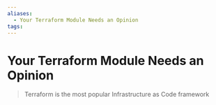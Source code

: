 ```yaml
---
aliases:
  - Your Terraform Module Needs an Opinion
tags: 
---
```


# Your Terraform Module Needs an Opinion

> Terraform is the most popular Infrastructure as Code framework

